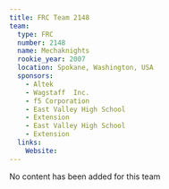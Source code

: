 ```yaml
---
title: FRC Team 2148
team:
  type: FRC
  number: 2148
  name: Mechaknights
  rookie_year: 2007
  location: Spokane, Washington, USA
  sponsors:
    - Altek
    - Wagstaff  Inc.
    - f5 Corporation
    - East Valley High School
    - Extension
    - East Valley High School
    - Extension
  links:
    Website: 
---
```

No content has been added for this team